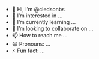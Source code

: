 - 👋 Hi, I’m @cledsonbs
- 👀 I’m interested in ...
- 🌱 I’m currently learning ...
- 💞️ I’m looking to collaborate on ...
- 📫 How to reach me ...
- 😄 Pronouns: ...
- ⚡ Fun fact: ...

<!---
cledsonbs/cledsonbs is a ✨ special ✨ repository because its `README.md` (this file) appears on your GitHub profile.
You can click the Preview link to take a look at your changes.
--->
